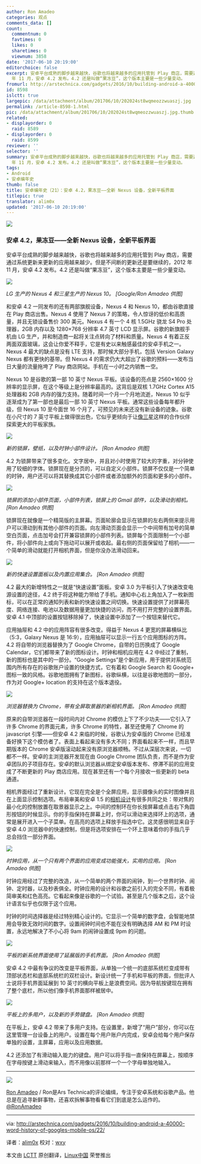 ```yaml
---
author: Ron Amadeo
categories: 观点
comments_data: []
count:
  commentnum: 0
  favtimes: 0
  likes: 0
  sharetimes: 0
  viewnum: 3858
date: '2017-06-10 20:19:00'
editorchoice: false
excerpt: 安卓平台成熟的脚步越来越快，谷歌也将越来越多的应用托管到 Play 商店，需要通过系统更新来更新的应用越来越少。但是不间断的更新还是要继续的，2012
  年 11 月，安卓 4.2 发布。4.2 还是叫做“果冻豆”，这个版本主要是一些少量变动。
fromurl: http://arstechnica.com/gadgets/2016/10/building-android-a-40000-word-history-of-googles-mobile-os/22/
id: 8598
islctt: true
largepic: /data/attachment/album/201706/10/202024st8wqmeozzwuaszj.jpg
permalink: /article-8598-1.html
pic: /data/attachment/album/201706/10/202024st8wqmeozzwuaszj.jpg.thumb.jpg
related:
- displayorder: 0
  raid: 8589
- displayorder: 0
  raid: 8599
reviewer: ''
selector: ''
summary: 安卓平台成熟的脚步越来越快，谷歌也将越来越多的应用托管到 Play 商店，需要通过系统更新来更新的应用越来越少。但是不间断的更新还是要继续的，2012
  年 11 月，安卓 4.2 发布。4.2 还是叫做“果冻豆”，这个版本主要是一些少量变动。
tags:
- Android
- 安卓编年史
thumb: false
title: 安卓编年史（21）：安卓 4.2，果冻豆——全新 Nexus 设备，全新平板界面
titlepic: true
translator: alim0x
updated: '2017-06-10 20:19:00'
---
```


![](/data/attachment/album/201706/10/202024st8wqmeozzwuaszj.jpg)


### 安卓 4.2，果冻豆——全新 Nexus 设备，全新平板界面


安卓平台成熟的脚步越来越快，谷歌也将越来越多的应用托管到 Play 商店，需要通过系统更新来更新的应用越来越少。但是不间断的更新还是要继续的，2012 年 11 月，安卓 4.2 发布。4.2 还是叫做“果冻豆”，这个版本主要是一些少量变动。


![](/data/attachment/album/201706/10/201447mshxbrrr77s79aap.jpg)


*LG 生产的 Nexus 4 和三星生产的 Nexus 10。 [Google/Ron Amadeo 供图]*


和安卓 4.2 一同发布的还有两部旗舰设备，Nexus 4 和 Nexus 10，都由谷歌直接在 Play 商店出售。Nexus 4 使用了 Nexus 7 的策略，令人惊讶的低价和高质量，并且无锁设备售价 300 美元。Nexus 4 有一个 4 核 1.5GHz 骁龙 S4 Pro 处理器，2GB 内存以及 1280×768 分辨率 4.7 英寸 LCD 显示屏。谷歌的新旗舰手机由 LG 生产，并和制造商一起将关注点转向了材料和质量。Nexus 4 有着正反两面双面玻璃，这会让你爱不释手，它是有史以来触感最佳的安卓手机之一。Nexus 4 最大的缺点是没有 LTE 支持，那时候大部分手机，包括 Version Galaxy Nexus 都有更快的基带。但 Nexus 4 的需求仍大大超出了谷歌的预料——发布当日大量的流量拖垮了 Play 商店网站。手机在一小时之内销售一空。


Nexus 10 是谷歌的第一部 10 英寸 Nexus 平板。该设备的亮点是 2560×1600 分辨率的显示屏，在这个等级上是分辨率最高的。这背后是双核 1.7GHz Cortex A15 处理器和 2GB 内存的强力支持。随着时间一个月一个月地流逝，Nexus 10 似乎逐渐成为了第一部也是最后一部 10 英寸 Nexus 平板。通常这些设备每年都升级，但 Nexus 10 至今面世 16 个月了，可预见的未来还没有新设备的迹象。谷歌在小尺寸的 7 英寸平板上做得很出色，它似乎更倾向于让[像三星](http://arstechnica.com/gadgets/2014/01/hands-on-with-samsungs-notepro-and-tabpro-new-screen-sizes-and-magazine-ui/)这样的合作伙伴探索更大的平板家族。


![](/data/attachment/album/201706/10/201527ftbytzwvhbb7bu7l.jpg)


*新的锁屏，壁纸，以及时钟小部件设计。 [Ron Amadeo 供图]*


4.2 为锁屏带来了很多变化。文字居中，并且对小时使用了较大的字重，对分钟使用了较细的字体。锁屏现在是分页的，可以自定义小部件。锁屏不仅仅是一个简单的时钟，用户还可以将其替换成其它小部件或者添加额外的页面和更多的小部件。


![](/data/attachment/album/201706/10/201605ry0p0yy67y79y11a.jpg)


*锁屏的添加小部件页面，小部件列表，锁屏上的 Gmail 部件，以及滑动到相机。 [Ron Amadeo 供图]*


锁屏现在就像是一个精简版的主屏幕。页面轮廓会显示在锁屏的左右两侧来提示用户可以滑动到有其他小部件的页面。向左滑动页面会显示一个中间带有加号的简单空白页面，点击加号会打开兼容锁屏的小部件列表。锁屏每个页面限制一个小部件，将小部件向上或向下拖动可以展开或收起。最右侧的页面保留给了相机——一个简单的滑动就能打开相机界面，但是你没办法滑动回来。


![](/data/attachment/album/201706/10/201649rs3lcsij9u39if93.jpg)


*新的快速设置面板以及内置应用集合。 [Ron Amadeo 供图]*


4.2 最大的新增特性之一就是“快速设置”面板。安卓 3.0 为平板引入了快速改变电源设置的途径，4.2 终于将这种能力带给了手机。通知中心右上角加入了一枚新图标，可以在正常的通知列表和新的快速设置之间切换。快速设置提供了对屏幕亮度、网络连接、电池以及数据用量更加快捷的访问，而不用打开完整的设置界面。安卓 4.1 中顶部的设置按钮移除掉了，快速设置中添加了一个按钮来替代它。


应用抽屉和 4.2 中的应用阵容有很多改变。得益于 Nexus 4 更宽的屏幕横纵比（5:3，Galaxy Nexus 是 16:9），应用抽屉可以显示一行五个应用图标的方阵。4.2 将自带的浏览器替换为了 Google Chrome，自带的日历换成了 Google Calendar，它们都带来了新的图标设计。时钟和相机应用在 4.2 中经过了重制，新的图标也是其中的一部分。“Google Settings”是个新应用，用于提供对系统范围内所有存在的谷歌账户设置的快捷方式，它有着和 Google Search 和 Google+ 图标一致的风格。谷歌地图拥有了新图标，谷歌纵横，以往是谷歌地图的一部分，作为对 Google+ location 的支持在这个版本退役。


![](/data/attachment/album/201706/10/201730b86ij3thmm86ijc8.jpg)


*浏览器替换为 Chrome，带有全屏取景器的新相机界面。 [Ron Amadeo 供图]*


原来的自带浏览器在一段时间内对 Chrome 的模仿上下了不少功夫——它引入了许多 Chrome 的界面元素，许多 Chrome 的特性，甚至还使用了 Chrome 的 javascript 引擎——但安卓 4.2 来临的时候，谷歌认为安卓版的 Chrome 已经准备好换下这个模仿者了。表面上看起来没有多大不同；界面看起来不一样，而且早期版本的 Chrome 安卓版滚动起来没有原浏览器顺畅。不过从深层次来说，一切都不一样。安卓的主浏览器开发现在由 Google Chrome 团队负责，而不是作为安卓团队的子项目存在。安卓的默认浏览器从绑定安卓版本发布、停滞不前的应用变成了不断更新的 Play 商店应用。现在甚至还有一个每个月接收一些更新的 beta 通道。


相机界面经过了重新设计。它现在完全是个全屏应用，显示摄像头的实时图像并且在上面显示控制选项。布局审美和安卓 1.5 的[相机设计](http://cdn.arstechnica.net/wp-content/uploads/2013/12/device-2013-12-26-11016071.png)有很多共同之处：带对焦的最小化的控制放置在取景器显示之上。中间的控制环在你长按屏幕或点击右下角圆形按钮的时候显示。你的手指保持在屏幕上时，你可以滑动来选择环上的选项，通常是展开进入一个子菜单。在高亮的选项上释放手指选中它。这灵感很明显来自于安卓 4.0 浏览器中的快速控制，但是将选项安排在一个环上意味着你的手指几乎总会挡住一部分界面。


![](/data/attachment/album/201706/10/201807esf0wr00etf4nfts.jpg)


*时钟应用，从一个只有两个界面的应用变成功能强大，实用的应用。 [Ron Amadeo 供图]*


时钟应用经过了完整的改造，从一个简单的两个界面的闹钟，到一个世界时钟、闹钟、定时器，以及秒表俱全。时钟应用的设计和谷歌之前引入的完全不同，有着极简审美和红色高亮。它看起来像是谷歌的一个试验。甚至是几个版本之后，这个设计语言似乎也仅限于这个应用。


时钟的时间选择器是经过特别精心设计的。它显示一个简单的数字盘，会智能地禁用会导致无效时间的数字。设置闹钟时间也不能在没有明确选择 AM 和 PM 时设置，永远地解决了不小心将 9am 的闹钟设置成 9pm 的问题。


![](/data/attachment/album/201706/10/201840b1lq90cs9ccnqxq9.jpg)


*平板的新系统界面使用了延展版的手机界面。 [Ron Amadeo 供图]*


安卓 4.2 中最有争议的改变是平板界面，从单独一个统一的底部系统栏变成带有顶部状态栏和底部系统栏的双栏设计。新设计统一了手机和平板的界面，但批评人士说将手机界面延展到 10 英寸的横向平板上是浪费空间。因为导航按键现在拥有了整个底栏，所以他们像手机界面那样被居中。


![](/data/attachment/album/201706/10/201923yfldpdz0lludklnl.jpg)


*平板上的多用户，以及新的手势键盘。 [Ron Amadeo 供图]*


在平板上，安卓 4.2 带来了多用户支持。在设置里，新增了“用户”部分，你可以在这里管理一台设备上的用户。设置在每个用户账户内完成，安卓会给每个用户保存单独的设置，主屏幕，应用以及应用数据。


4.2 还添加了有滑动输入能力的键盘。用户可以将手指一直保持在屏幕上，按顺序在字母按键上滑动来输入，而不用像以前那样一个一个字母单独地输入。




---


![](/data/attachment/album/201706/10/201949yme3y88glv3v332v.jpg)


[Ron Amadeo](http://arstechnica.com/author/ronamadeo) / Ron是Ars Technica的评论编缉，专注于安卓系统和谷歌产品。他总是在追寻新鲜事物，还喜欢拆解事物看看它们到底是怎么运作的。[@RonAmadeo](https://twitter.com/RonAmadeo)




---


via: <http://arstechnica.com/gadgets/2016/10/building-android-a-40000-word-history-of-googles-mobile-os/22/>


译者：[alim0x](https://github.com/alim0x) 校对：[wxy](https://github.com/wxy)


本文由 [LCTT](https://github.com/LCTT/TranslateProject) 原创翻译，[Linux中国](http://linux.cn/) 荣誉推出